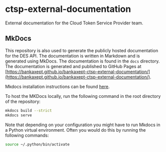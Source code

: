 # ctsp-external-documentation
External documentation for the Cloud Token Service Provider team.

## MkDocs

This repository is also used to generate the publicly hosted documentation for the DES API. The documentation is written in Markdown and is generated using
MkDocs.
The documentation is found in the `docs` directory. The documentation is generated and published to GitHub Pages at [https://bankaxept.github.io/bankaxept-ctsp-external-documentation/](https://bankaxept.github.io/bankaxept-ctsp-external-documentation/).

Mkdocs installation instructions can be found [here](https://www.mkdocs.org/user-guide/installation/).

To host the MKDocs locally, run the following command in the root directory of the repository:

```bash
mkdocs build --strict
mkdocs serve
```

Note that depending on your configuration you might have to run Mkdocs in a Python virtual environment.
Often you would do this by running the following commands:

```bash
source ~/.python/bin/activate
```
